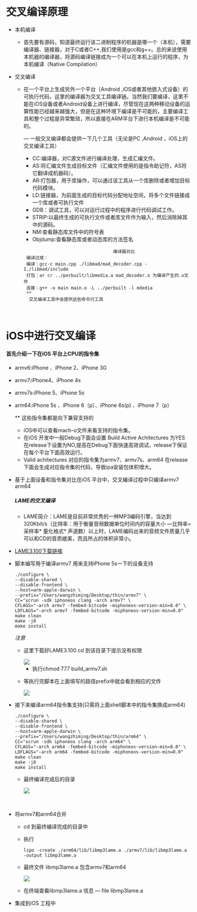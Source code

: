 # 交叉编译原理

* 本机编译

  * 首先要有源码，知道最终运行该二进制程序的机器是哪一个（本机），需要编译器、链接器，对于C或者C++,我们使用是gcc和g++。总的来说使用本机器的编译器，将源码编译链接成为一个可以在本机上运行的程序，为本机编译（Native Compilation）

* 交叉编译

  * 在一个平台上生成另外一个平台（Android ,iOS或者其他嵌入式设备）的可执行代码，这里的编译器为交叉工具编译链。当然我们要编译，这里不能在iOS设备或者Android设备上进行编译，尽管现在这两种移动设备的运算性能已经越来越强大，但是在这种环境下编译是不可能的，主要编译工具和整个过程是异常繁琐，所以直接在ARM平台下进行本机编译是不可能的。

     — 一般交叉编译都会提供一下几个工具（无论是PC ,Android ，iOS上的交叉编译工具）

    * CC:编译器，对C源文件进行编译处理，生成汇编文件。
    * AS:将汇编文件生成目标文件（汇编文件使用的是指令助记符，AS将它翻译成机器码）。
    * AR:打包器，用于库操作，可以通过该工具从一个库删除或者增加目标代码模块。
    * LD:链接器，为前面生成的目标代码分配地址空间，将多个文件链接成一个库或者可执行文件
    * GDB：调试工具，可以对运行过程中的程序进行代码调试工作。
    * STRIP:以最终生成的可执行文件或者库文件作为输入，然后消除掉其中的源码。
    * NM:查看静态库文件中的符号表
    * Objdump:查看静态库或者动态库的方法签名

    ```
                                      编译器对比
     编译过成：
     编译：gcc-c main.cpp ./libmad/mad_decoder.cpp -I./libmad/include
     打包：ar cr ../perbuilt/libmedia.a mad_decoder.o 为编译产生的.o文件
     连接：g++ -o main main.o -L ../perbuilt -l mdedia
     **
      交叉编译工具中会提供这些命令行工具
    ```

    ​

# iOS中进行交叉编译

#### 首先介绍一下在iOS 平台上CPU的指令集

* armv6:iPhone 、iPhone 2、iPhone 3G

* armv7:iPhone4、iPhone 4s

* armv7s:iPhone 5、iPhone 5s

* arm64:iPhone 5s 、iPhone 6（p）、iPhone 6s(p) 、iPhone 7（p）

  ** 这些指令集都是向下兼容支持的

  * iOS中可以查看mach-o文件来看支持的指令集。
  * 在iOS 开发中一般Debug下面会设置 Build Active Achitectures 为YES 在release下设置为NO,提高在Debug下面快速高效调试，release下保证在每个平台下面高效运行。
  * Valid achitectures 对应的指令集为armv7、armv7s、arm64 在release下面会生成对应指令集的代码，导致ipa安装包体积增大。

* 基于上面设备和指令集对比在iOS 平台中，交叉编译过程中只编译armv7 arm64

  ##### LAME的交叉编译

  * LAME简介：LAME是目前非常优秀的一种MP3编码引擎，当达到320Kbit/s（比特率：用于衡量音频数据单位时间内的容量大小 —比特率=采样率* 量化格式* 声道数）以上时，LAME编码出来的音频文件质量几乎可以和CD的音质媲美，而且所占的体积非常小。

* [LAME3.100下载链接](https://sourceforge.net/projects/lame/files/lame/3.100/)

* 脚本编写用于编译armv7 用来支持iPhone 5s一下的设备支持

  ```
  ./configure \
  --disable-shared \
  --disable-frontend \
  --host=arm-apple-darwin \
  --prefix="/Users/wangzhiming/Desktop/thin/armv7" \
  CC="xcrun -sdk iphoneos clang -arch armv7" \
  CFLAGS="-arch armv7 -fembed-bitcode -miphoneos-version-min=8.0" \
  LDFLAGS="-arch armv7 -fembed-bitcode -miphoneos-version-min=8.0"
  make clean
  make -j8
  make install
  ```

  *注意*

  * 这里下载好LAME3.100 cd 到该目录下提示没有权限

    <img src="![uild_armv7权](/Users/wangzhiming/Documents/build_armv7权限.png)">

    * 执行chmod 777 build_armv7.sh

  * 等执行完脚本在上面填写的路径prefix中就会看到相应的文件

    <img src="![ucces](/Users/wangzhiming/Documents/success.png)">

* 接下来编译arm64指令集支持(只需将上面shell脚本中的指令集换成arm64)

  ```
  ./configure \
  --disable-shared \
  --disable-frontend \
  --host=arm-apple-darwin \
  --prefix="/Users/wangzhiming/Desktop/thin/arm64" \
  CC="xcrun -sdk iphoneos clang -arch arm64" \
  CFLAGS="-arch arm64 -fembed-bitcode -miphoneos-version-min=8.0" \
  LDFLAGS="-arch arm64 -fembed-bitcode -miphoneos-version-min=8.0"
  make clean
  make -j8
  make install
  ```

  * 最终编译完成后的目录

    <img src = "![4succes](/Users/wangzhiming/Documents/64success.png)">

    ​

* 将armv7和arm64合并

  * cd 到最终编译完成的目录中

  * 执行

    ```
    lipo -create ./arm64/lib/libmp3lame.a ./armv7/lib/libmp3lame.a -output libmp3lame.a
    ```

  * 最终文件 libmp3lame.a 包含armv7和arm64

    <img src="![ibmp3lam](/Users/wangzhiming/Documents/libmp3lame.png)">

  * 在终端查看libmp3lame.a 信息  — file libmp3lame.a

* 集成到iOS 工程中